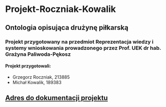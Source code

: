 # Projekt-Roczniak-Kowalik

## Ontologia opisująca drużynę piłkarską

### Projekt przygotowany na przedmiot **Reprezentacja wiedzy i systemy wnioskowania** prowadzonego przez **Prof. UEK dr hab. Grażyna Paliwoda-Pękosz**

#### Projekt przygotowali:
 - Grzegorz Roczniak, 213885
 - Michał Kowalik, 189383


 ## [Adres do dokumentacji projektu](https://docs.google.com/document/d/1yawN6ddzBbQxukvK-pbnSQg2cVrh47j5AnfHj7EFPnU/edit?usp=sharing)
